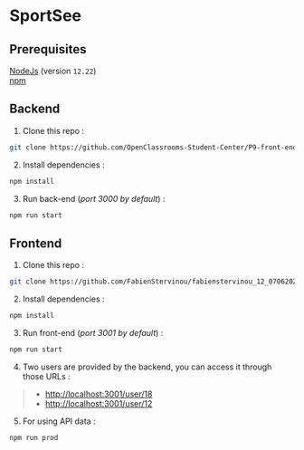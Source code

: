 # SportSee

## Prerequisites
[NodeJs](https://nodejs.org/en/) (version `12.22`)\
[npm](https://www.npmjs.com/)


## Backend
1. Clone this repo :
```bash
git clone https://github.com/OpenClassrooms-Student-Center/P9-front-end-dashboard
```

2. Install dependencies :

```bash
npm install
```

3. Run back-end (<i>port 3000 by default</i>) :

```bash
npm run start
```

## Frontend
1. Clone this repo : 
```bash
git clone https://github.com/FabienStervinou/fabienstervinou_12_07062022.git
```

2. Install dependencies :

```bash
npm install
```

3. Run front-end (<i>port 3001 by default</i>) :

```bash
npm run start
```

4. Two users are provided by the backend, you can access it through those URLs :
> - [http://localhost:3001/user/18](http://localhost:3001/user/18)
> - [http://localhost:3001/user/12](http://localhost:3001/user/12)

5. For using API data :
```bash
npm run prod
```
